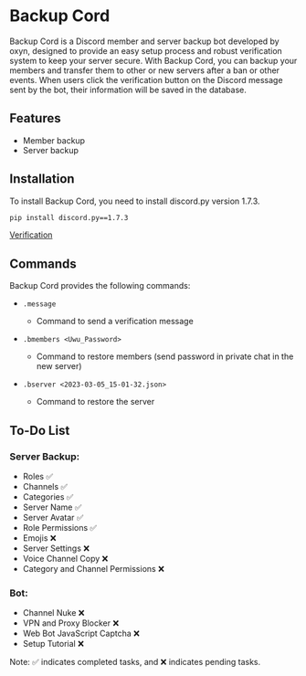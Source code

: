 # Backup Cord

Backup Cord is a Discord member and server backup bot developed by oxyn, designed to provide an easy setup process and robust verification system to keep your server secure. With Backup Cord, you can backup your members and transfer them to other or new servers after a ban or other events. When users click the verification button on the Discord message sent by the bot, their information will be saved in the database.

## Features

- Member backup
- Server backup

## Installation

To install Backup Cord, you need to install discord.py version 1.7.3.

```bash
pip install discord.py==1.7.3
```

[Verification](https://cdn.discordapp.com/attachments/1095666948446105662/1100549958073057310/image.png)

## Commands

Backup Cord provides the following commands:

- `.message`
  - Command to send a verification message

- `.bmembers <Uwu_Password>`
  - Command to restore members (send password in private chat in the new server)

- `.bserver <2023-03-05_15-01-32.json>`
  - Command to restore the server

## To-Do List

### Server Backup:
- Roles ✅
- Channels ✅
- Categories ✅
- Server Name ✅
- Server Avatar ✅
- Role Permissions ✅
- Emojis ❌
- Server Settings ❌
- Voice Channel Copy ❌
- Category and Channel Permissions ❌

### Bot:
- Channel Nuke ❌
- VPN and Proxy Blocker ❌
- Web Bot JavaScript Captcha ❌
- Setup Tutorial ❌

Note: ✅ indicates completed tasks, and ❌ indicates pending tasks.
